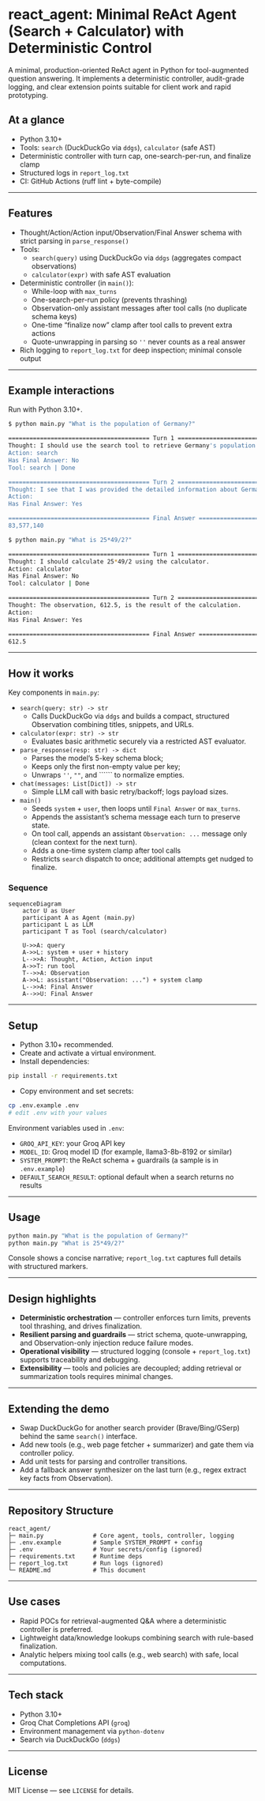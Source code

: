 # react_agent: Minimal ReAct Agent (Search + Calculator) with Deterministic Control

A minimal, production-oriented ReAct agent in Python for tool-augmented question answering. It implements a deterministic controller, audit-grade logging, and clear extension points suitable for client work and rapid prototyping.

## At a glance

- Python 3.10+
- Tools: `search` (DuckDuckGo via `ddgs`), `calculator` (safe AST)
- Deterministic controller with turn cap, one-search-per-run, and finalize clamp
- Structured logs in `report_log.txt`
- CI: GitHub Actions (ruff lint + byte-compile)

---

## Features

- Thought/Action/Action input/Observation/Final Answer schema with strict parsing in `parse_response()`
- Tools:
  - `search(query)` using DuckDuckGo via `ddgs` (aggregates compact observations)
  - `calculator(expr)` with safe AST evaluation
- Deterministic controller (in `main()`):
  - While-loop with `max_turns`
  - One-search-per-run policy (prevents thrashing)
  - Observation-only assistant messages after tool calls (no duplicate schema keys)
  - One-time “finalize now” clamp after tool calls to prevent extra actions
  - Quote-unwrapping in parsing so `''` never counts as a real answer
- Rich logging to `report_log.txt` for deep inspection; minimal console output

---

## Example interactions

Run with Python 3.10+.

```bash
$ python main.py "What is the population of Germany?"

======================================== Turn 1 ========================================
Thought: I should use the search tool to retrieve Germany's population.
Action: search
Has Final Answer: No
Tool: search | Done

======================================== Turn 2 ========================================
Thought: I see that I was provided the detailed information about Germany, but the answer to the question was asked: "What is the population of Ge...
Action: 
Has Final Answer: Yes

======================================== Final Answer ========================================
83,577,140
```

```bash
$ python main.py "What is 25*49/2?"

======================================== Turn 1 ========================================
Thought: I should calculate 25*49/2 using the calculator.
Action: calculator
Has Final Answer: No
Tool: calculator | Done

======================================== Turn 2 ========================================
Thought: The observation, 612.5, is the result of the calculation.
Action:
Has Final Answer: Yes

======================================== Final Answer ========================================
612.5
```

---

## How it works

Key components in `main.py`:

- `search(query: str) -> str`
  - Calls DuckDuckGo via `ddgs` and builds a compact, structured Observation combining titles, snippets, and URLs.
- `calculator(expr: str) -> str`
  - Evaluates basic arithmetic securely via a restricted AST evaluator.
- `parse_response(resp: str) -> dict`
  - Parses the model’s 5-key schema block;
  - Keeps only the first non-empty value per key;
  - Unwraps `''`, `""`, and `````` to normalize empties.
- `chat(messages: List[Dict]) -> str`
  - Simple LLM call with basic retry/backoff; logs payload sizes.
- `main()`
  - Seeds `system` + `user`, then loops until `Final Answer` or `max_turns`.
  - Appends the assistant’s schema message each turn to preserve state.
  - On tool call, appends an assistant `Observation: ...` message only (clean context for the next turn).
  - Adds a one-time system clamp after tool calls
  - Restricts `search` dispatch to once; additional attempts get nudged to finalize.

### Sequence

```mermaid
sequenceDiagram
    actor U as User
    participant A as Agent (main.py)
    participant L as LLM
    participant T as Tool (search/calculator)

    U->>A: query
    A->>L: system + user + history
    L-->>A: Thought, Action, Action input
    A->>T: run tool
    T-->>A: Observation
    A->>L: assistant("Observation: ...") + system clamp
    L-->>A: Final Answer
    A-->>U: Final Answer
```

---

## Setup

- Python 3.10+ recommended.
- Create and activate a virtual environment.
- Install dependencies:

```bash
pip install -r requirements.txt
```

- Copy environment and set secrets:

```bash
cp .env.example .env
# edit .env with your values
```

Environment variables used in `.env`:

- `GROQ_API_KEY`: your Groq API key
- `MODEL_ID`: Groq model ID (for example, llama3-8b-8192 or similar)
- `SYSTEM_PROMPT`: the ReAct schema + guardrails (a sample is in `.env.example`)
- `DEFAULT_SEARCH_RESULT`: optional default when a search returns no results

---

## Usage

```bash
python main.py "What is the population of Germany?"
python main.py "What is 25*49/2?"
```

Console shows a concise narrative; `report_log.txt` captures full details with structured markers.

---

## Design highlights

- **Deterministic orchestration** — controller enforces turn limits, prevents tool thrashing, and drives finalization.
- **Resilient parsing and guardrails** — strict schema, quote-unwrapping, and Observation-only injection reduce failure modes.
- **Operational visibility** — structured logging (console + `report_log.txt`) supports traceability and debugging.
- **Extensibility** — tools and policies are decoupled; adding retrieval or summarization tools requires minimal changes.

---

## Extending the demo

- Swap DuckDuckGo for another search provider (Brave/Bing/GSerp) behind the same `search()` interface.
- Add new tools (e.g., web page fetcher + summarizer) and gate them via controller policy.
- Add unit tests for parsing and controller transitions.
- Add a fallback answer synthesizer on the last turn (e.g., regex extract key facts from Observation).

---

## Repository Structure

```
react_agent/
├─ main.py              # Core agent, tools, controller, logging
├─ .env.example         # Sample SYSTEM_PROMPT + config
├─ .env                 # Your secrets/config (ignored)
├─ requirements.txt     # Runtime deps
├─ report_log.txt       # Run logs (ignored)
└─ README.md            # This document
```
---

## Use cases

- Rapid POCs for retrieval-augmented Q&A where a deterministic controller is preferred.
- Lightweight data/knowledge lookups combining search with rule-based finalization.
- Analytic helpers mixing tool calls (e.g., web search) with safe, local computations.

---

## Tech stack

- Python 3.10+
- Groq Chat Completions API (`groq`)
- Environment management via `python-dotenv`
- Search via DuckDuckGo (`ddgs`)

---

## License

MIT License — see `LICENSE` for details.
